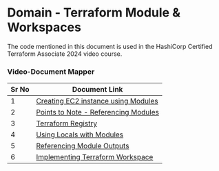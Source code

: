 # Domain - Terraform Module & Workspaces

The code mentioned in this document is used in the HashiCorp Certified Terraform Associate 2024 video course.


### Video-Document Mapper

| Sr No | Document Link |
| ------ | ------ |
| 1 | [Creating EC2 instance using Modules][PlDa] |
| 2 | [Points to Note - Referencing Modules][PlDb] |
| 3 | [Terraform Registry][PlDc] |
| 4 | [Using Locals with Modules][PlDd] |
| 5 | [Referencing Module Outputs][PlDe] |
| 6 | [Implementing Terraform Workspace][PlDf] |



   [PlDa]: <./ec2-module.md>
   [PlDb]: <./note-points-modules.md>
   [PlDc]: <./terraform-registry.md>
   [PlDd]: <./module-locals>
   [PlDe]: <./module-outputs>
   [PlDf]: <./kplabs-workspace.md>
